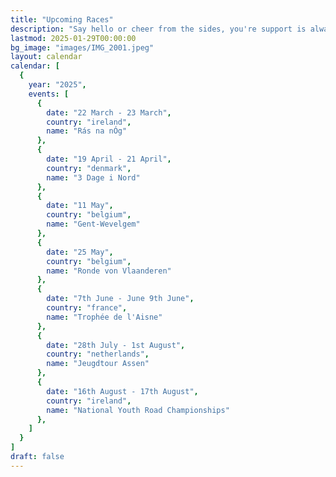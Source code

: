 ```yaml
---
title: "Upcoming Races"
description: "Say hello or cheer from the sides, you're support is always appreciated."
lastmod: 2025-01-29T00:00:00
bg_image: "images/IMG_2001.jpeg"
layout: calendar
calendar: [
  {
    year: "2025",
    events: [
      {
        date: "22 March - 23 March",
        country: "ireland",
        name: "Rás na nÓg"
      },
      {
        date: "19 April - 21 April",
        country: "denmark",
        name: "3 Dage i Nord"
      },
      {
        date: "11 May",
        country: "belgium",
        name: "Gent-Wevelgem"
      },
      {
        date: "25 May",
        country: "belgium",
        name: "Ronde von Vlaanderen"
      },
      {
        date: "7th June - June 9th June",
        country: "france",
        name: "Trophée de l'Aisne"
      },
      {
        date: "28th July - 1st August",
        country: "netherlands",
        name: "Jeugdtour Assen"
      },
      {
        date: "16th August - 17th August",
        country: "ireland",
        name: "National Youth Road Championships"
      },
    ]
  }
]
draft: false
---
```

